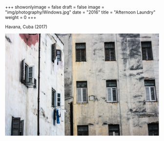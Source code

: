 +++
showonlyimage = false
draft = false
image = "img/photography/Windows.jpg"
date = "2016"
title = "Afternoon Laundry"
weight = 0
+++

Havana, Cuba (2017)

<!--more-->


![figure1][1]

[1]: /img/photography/Windows.jpg